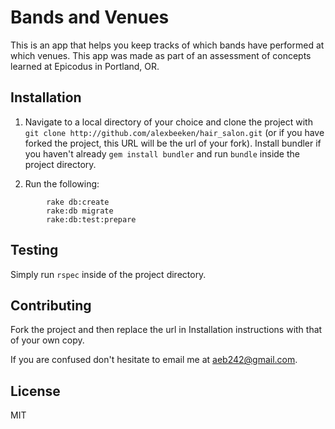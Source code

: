 Bands and Venues
===============

This is an app that helps you keep tracks of which bands have performed at which venues. This app was made as part of an assessment of concepts learned at Epicodus in Portland, OR.


## Installation

1. Navigate to a local directory of your choice and clone the project with `git clone http://github.com/alexbeeken/hair_salon.git` (or if you have forked the project, this URL will be the url of your fork). Install bundler if you haven't already `gem install bundler` and run `bundle` inside the project directory.

2. Run the following:
```
		rake db:create
		rake:db migrate
		rake:db:test:prepare

```

## Testing

Simply run `rspec` inside of the project directory.


## Contributing

Fork the project and then replace the url in Installation instructions with that of your own copy.

If you are confused don't hesitate to email me at aeb242@gmail.com.

## License

MIT
